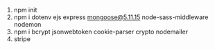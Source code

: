 1. npm init
2. npm i dotenv ejs express mongoose@5.11.15 node-sass-middleware nodemon 
3. npm i bcrypt jsonwebtoken cookie-parser crypto nodemailer
4. stripe